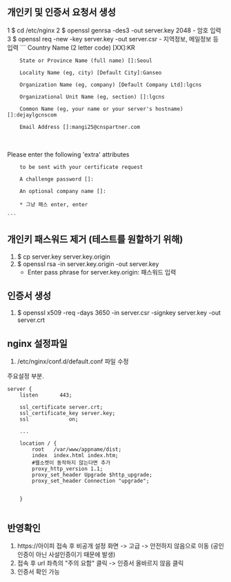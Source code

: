 
## 개인키 및 인증서 요청서 생성 
1 $ cd /etc/nginx
2 $ openssl genrsa -des3 -out server.key 2048
	- 암호 입력
	3 $ openssl req -new -key server.key -out server.csr
	- 지역정보, 메일정보 등 입력 
	```
		Country Name (2 letter code) [XX]:​KR
		

		State or Province Name (full name) []:​Seoul
		
		Locality Name (eg, city) [Default City]:​Ganseo
		
		Organization Name (eg, company) [Default Company Ltd]:​lgcns
		
		Organizational Unit Name (eg, section) []:​lgcns
		
		Common Name (eg, your name or your server's hostname) []:dejaylgcnscom
		
		Email Address []:mangi25@cnspartner.com
​		
​		
		Please enter the following 'extra' attributes
		
		to be sent with your certificate request
		
		A challenge password []:
		
		An optional company name []:
		
		* 그냥 패스 enter, enter
	
	```

## 개인키 패스워드 제거 (테스트를 원할하기 위해)
1. $ cp server.key server.key.origin
2. $ openssl rsa -in server.key.origin -out server.key
	- Enter pass phrase for server.key.origin: 패스워드 입력
	
## 인증서 생성
1. $ openssl x509 -req -days 3650 -in server.csr -signkey server.key -out server.crt


## nginx 설정파일 
1. /etc/nginx/conf.d/default.conf 파일 수정

주요설정 부분.
```
server {
    listen       443;

	ssl_certificate server.crt;
    ssl_certificate_key server.key;
	ssl				on;
	
	...
	
	location / {
        root   /var/www/appname/dist;
        index  index.html index.htm;
		#웹소켓이 동작하지 않는다면 추가
		proxy_http_version 1.1;
		proxy_set_header Upgrade $http_upgrade;
		proxy_set_header Connection "upgrade";	


	}
	
```

## 반영확인

1. https://아이피 접속 후 비공개 설정 화면 -> 고급 -> 안전하지 않음으로 이동 (공인인증이 아닌 사설인증이기 때문에 발생)
2. 접속 후 url 좌측의 "주의 요함" 클릭 -> 인증서 올바르지 않음 클릭
3. 인증서 확인 가능
